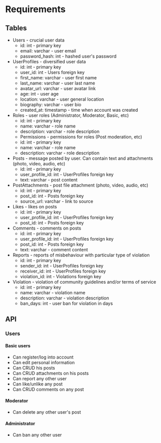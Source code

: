 # Requirements
## Tables
* Users - crucial user data
  * id: int - primary key
  * email: varchar - user email
  * password_hash: int - hashed user's password 
* UserProfiles - diversified user data
  * id: int - primary key
  * user_id: int - Users foreign key
  * first_name: varchar - user first name
  * last_name: varchar - user last name 
  * avatar_url: varchar - user avatar link
  * age: int - user age
  * location: varchar - user general location 
  * biography: varchar - user bio 
  * created_at: timestamp - time when account was created    
* Roles - user roles (Administrator, Moderator, Basic, etc)
  * id: int - primary key
  * name: varchar - role name
  * description: varchar - role description
  * Permissions - permissions for roles (Post moderation, etc)
  * id: int - primary key
  * name: varchar - role name
  * description: varchar - role description
* Posts - message posted by user. Can contain text and attachments (photo, video, audio, etc)
  * id: int - primary key
  * user_profile_id: int - UserProfiles foreign key
  * text: varchar - post content 
* PostAttachments - post file attachment (photo, video, audio, etc)
  * id: int - primary key
  * post_id: int - Posts foreign key
  * source_url: varchar - link to source
* Likes - likes on posts
  * id: int - primary key
  * user_profile_id: int - UserProfiles foreign key
  * post_id: int - Posts foreign key
* Comments - comments on posts
  * id: int - primary key
  * user_profile_id: int - UserProfiles foreign key
  * post_id: int - Posts foreign key
  * text: varchar - comment content 
* Reports - reports of misbehaviour with particular type of violation
  * id: int - primary key
  * sender_id: int - UserProfiles foreign key
  * receiver_id: int - UserProfiles foreign key
  * violation_id: int - Violations foreign key
* Violation - violation of community guidelines and/or terms of service
  * id: int - primary key
  * name: varchar - violation name
  * description: varchar - violation description
  * ban_days: int - user ban for violation in days
## API
### Users
#### Basic users
* Can register/log into account
* Can edit personal information
* Can CRUD his posts
* Can CRUD attachments on his posts
* Can report any other user
* Can like/unlike any post
* Can CRUD comments on any post
#### Moderator
* Can delete any other user's post
#### Administrator
* Can ban any other user
